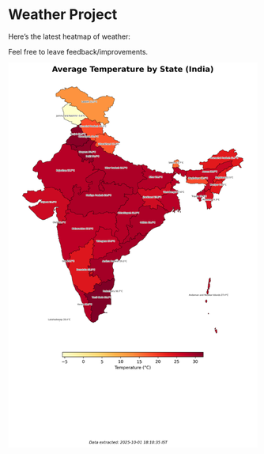 # Weather Project

Here’s the latest heatmap of weather:

Feel free to leave feedback/improvements.

![India Heatmap](docs/assets/india_heatmap.png?v=DD2145)
